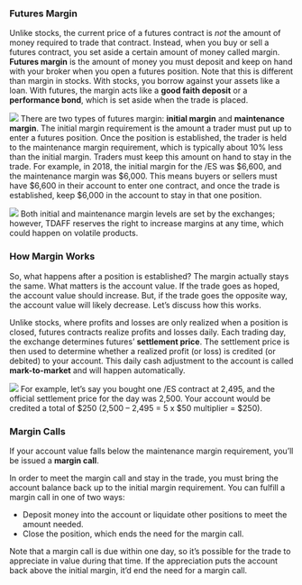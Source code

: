 ### Futures Margin

Unlike stocks, the current price of a futures contract is _not_ the amount of money required to trade that contract. Instead, when you buy or sell a futures contract, you set aside a certain amount of money called margin. **Futures margin** is the amount of money you must deposit and keep on hand with your broker when you open a futures position. Note that this is different than margin in stocks. With stocks, you borrow against your assets like a loan. With futures, the margin acts like a **good faith deposit** or a **performance bond**, which is set aside when the trade is placed.

![](https://www.tdameritrade.com/content/dam/tda/trader/education/us/edu-center/images/FT_Lesson2_20.1.jpg)
There are two types of futures margin: **initial margin** and **maintenance margin**. The initial margin requirement is the amount a trader must put up to enter a futures position. Once the position is established, the trader is held to the maintenance margin requirement, which is typically about 10% less than the initial margin. Traders must keep this amount on hand to stay in the trade. For example, in 2018, the initial margin for the /ES was $6,600, and the maintenance margin was $6,000. This means buyers or sellers must have $6,600 in their account to enter one contract, and once the trade is established, keep $6,000 in the account to stay in that one position.

![](https://www.tdameritrade.com/content/dam/tda/trader/education/us/edu-center/images/FT_Lesson2_20.2.jpg)
Both initial and maintenance margin levels are set by the exchanges; however, TDAFF reserves the right to increase margins at any time, which could happen on volatile products.

### How Margin Works

So, what happens after a position is established? The margin actually stays the same. What matters is the account value. If the trade goes as hoped, the account value should increase. But, if the trade goes the opposite way, the account value will likely decrease. Let’s discuss how this works.

Unlike stocks, where profits and losses are only realized when a position is closed, futures contracts realize profits and losses daily. Each trading day, the exchange determines futures’ **settlement price**.  The settlement price is then used to determine whether a realized profit (or loss) is credited (or debited) to your account. This daily cash adjustment to the account is called **mark-to-market** and will happen automatically.

![](https://www.tdameritrade.com/content/dam/tda/trader/education/us/edu-center/images/FT_Lesson2_20.3.jpg)
For example, let’s say you bought one /ES contract at 2,495, and the official settlement price for the day was 2,500. Your account would be credited a total of $250 (2,500 – 2,495 = 5 x $50 multiplier = $250).

### Margin Calls

If your account value falls below the maintenance margin requirement, you’ll be issued a **margin call**.

In order to meet the margin call and stay in the trade, you must bring the account balance back up to the initial margin requirement. You can fulfill a margin call in one of two ways:

-   Deposit money into the account or liquidate other positions to meet the amount needed.
-   Close the position, which ends the need for the margin call.

Note that a margin call is due within one day, so it’s possible for the trade to appreciate in value during that time. If the appreciation puts the account back above the initial margin, it’d end the need for a margin call.


<!--stackedit_data:
eyJoaXN0b3J5IjpbLTE4NDg2MjYyNjldfQ==
-->
